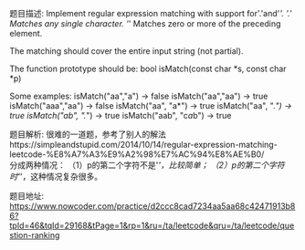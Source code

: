 ﻿题目描述:
Implement regular expression matching with support for'.'and'*'.
'.' Matches any single character.
'*' Matches zero or more of the preceding element.

The matching should cover the entire input string (not partial).

The function prototype should be:
bool isMatch(const char *s, const char *p)

Some examples:
isMatch("aa","a") → false
isMatch("aa","aa") → true
isMatch("aaa","aa") → false
isMatch("aa", "a*") → true
isMatch("aa", ".*") → true
isMatch("ab", ".*") → true
isMatch("aab", "c*a*b") → true

题目解析:
很难的一道题，参考了别人的解法https://simpleandstupid.com/2014/10/14/regular-expression-matching-leetcode-%E8%A7%A3%E9%A2%98%E7%AC%94%E8%AE%B0/    
分成两种情况：
（1）p的第二个字符不是'*'，比较简单；
（2）p的第二个字符时'*'，这种情况复杂很多。

题目地址:
https://www.nowcoder.com/practice/d2ccc8cad7234aa5aa68c42471913b86?tpId=46&tqId=29168&tPage=1&rp=1&ru=/ta/leetcode&qru=/ta/leetcode/question-ranking